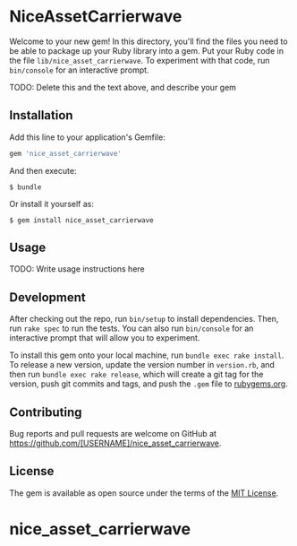 # NiceAssetCarrierwave

Welcome to your new gem! In this directory, you'll find the files you need to be able to package up your Ruby library into a gem. Put your Ruby code in the file `lib/nice_asset_carrierwave`. To experiment with that code, run `bin/console` for an interactive prompt.

TODO: Delete this and the text above, and describe your gem

## Installation

Add this line to your application's Gemfile:

```ruby
gem 'nice_asset_carrierwave'
```

And then execute:

    $ bundle

Or install it yourself as:

    $ gem install nice_asset_carrierwave

## Usage

TODO: Write usage instructions here

## Development

After checking out the repo, run `bin/setup` to install dependencies. Then, run `rake spec` to run the tests. You can also run `bin/console` for an interactive prompt that will allow you to experiment.

To install this gem onto your local machine, run `bundle exec rake install`. To release a new version, update the version number in `version.rb`, and then run `bundle exec rake release`, which will create a git tag for the version, push git commits and tags, and push the `.gem` file to [rubygems.org](https://rubygems.org).

## Contributing

Bug reports and pull requests are welcome on GitHub at https://github.com/[USERNAME]/nice_asset_carrierwave.


## License

The gem is available as open source under the terms of the [MIT License](http://opensource.org/licenses/MIT).

# nice_asset_carrierwave
